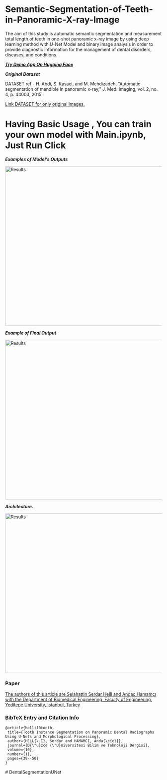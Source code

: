 # Semantic-Segmentation-of-Teeth-in-Panoramic-X-ray-Image
The aim of this study is automatic semantic segmentation and measurement total length of teeth in one-shot panoramic x-ray image by using deep learning method with U-Net Model and binary image analysis in order to provide diagnostic information for the management of dental disorders, diseases, and conditions. 

 [***Try Demo App On Hugging Face***](https://huggingface.co/spaces/SerdarHelli/Segmentation-of-Teeth-in-Panoramic-X-ray-Image-Using-U-Net)


***Original Dataset***

DATASET ref - 	H. Abdi, S. Kasaei, and M. Mehdizadeh, “Automatic segmentation of mandible in panoramic x-ray,” J. Med. Imaging, vol. 2, no. 4, p. 44003, 2015

[Link DATASET for only original images.](https://data.mendeley.com/datasets/hxt48yk462/1)

# Having Basic Usage , You can train your own model with Main.ipynb, Just Run Click


*****Examples of Model's Outputs*****

<img src="https://github.com/SerdarHelli/Semantic-Segmentation-of-Teeth-in-Panoramic-X-ray-Image/blob/master/Viewing_Estimations/Figures/example.png" alt="Results" width="1024" height="512">

*****Example of Final Output*****

<img src="https://github.com/SerdarHelli/Semantic-Segmentation-of-Teeth-in-Panoramic-X-ray-Image/blob/master/Viewing_Estimations/Figures/exampleofcca.png" alt="Results" width="1024" height="512">


*****Architecture.*****

<img src="https://github.com/SerdarHelli/Semantic-Segmentation-of-Teeth-in-Panoramic-X-ray-Image/blob/master/Viewing_Estimations/Figures/Architecture.png" alt="Results" width="1024" height="512">

### Paper  

[The authors of this article are Selahattin Serdar Helli and Andaç Hamamcı  with the Department of Biomedical Engineering, Faculty of Engineering, Yeditepe University, Istanbul, Turkey](https://dergipark.org.tr/tr/pub/dubited/issue/68307/950568) 

### BibTeX Entry and Citation Info
 ```
@article{helli10tooth,
  title={Tooth Instance Segmentation on Panoramic Dental Radiographs Using U-Nets and Morphological Processing},
  author={HELL{\.I}, Serdar and HAMAMCI, Anda{\c{c}}},
  journal={D{\"u}zce {\"U}niversitesi Bilim ve Teknoloji Dergisi},
  volume={10},
  number={1},
  pages={39--50}
}
 ```
#   D e n t a l S e g m e n t a t i o n U N e t  
 